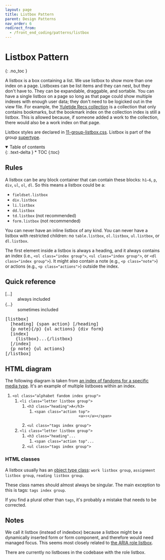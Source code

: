 ```yaml
---
layout: page
title: Listbox Pattern
parent: Design Patterns
nav_order: 6
redirect_from:
  - /front_end_coding/patterns/listbox
---
```

# Listbox Pattern
{: .no_toc }

A listbox is a box containing a list. We use listbox to show more than one index on a page. Listboxes can be list items and they can nest, but they don't have to. They can be expandable, draggable, and sortable. You can have a single listbox on a page so long as that page could show multiple indexes with enough user data; they don't need to be logicked out in the view file. For example, the [Yuletide Recs collection](https://archiveofourown.org/collections/yuletide_recs) is a collection that only contains bookmarks, but the bookmark index on the collection index is still a listbox. This is allowed because, if someone added a work to the collection, there would also be a work index on that page.

Listbox styles are declared in [11-group-listbox.css](https://github.com/otwcode/otwarchive/blob/master/public/stylesheets/site/2.0/11-group-listbox.css). Listbox is part of the group [supertype](../classes-taxonomy#supertypes).

<details open markdown="block">
  <summary>
    Table of contents
  </summary>
  {: .text-delta }
* TOC
{:toc}
</details>

## Rules

A listbox can be any block container that can contain these blocks: `h1—6`, `p`, `div`, `ul`, `ol`, `dl`. So this means a listbox could be a:

* `fieldset.listbox`
* `div.listbox`
* `li.listbox`
* `dd.listbox`
* `td.listbox` (not recommended)
* `form.listbox` (not recommended)

You can never have an inline listbox of any kind. You can never have a listbox with restricted children: no `table.listbox`, `ol.listbox`, `ul.listbox`, or `dl.listbox`.

The first element inside a listbox is always a heading, and it always contains an index (i.e., `<ol class="index group">`, `<ul class="index group">`, or `<dl class="index group">`). It might also contain a note (e.g., `<p class="note">`) or actions (e.g., `<p class="actions">`) outside the index.

## Quick reference

<dl class="key"><dt>[...]</dt><dd>always included</dd>
<dt>{...}</dt><dd>sometimes included</dd></dl>

<pre>
[listbox]
  [heading] {span action} [/heading]
  {p note}{/p} {ul actions} {div form}
  [index]
    {listbox}...{/listbox}
  [/index]
  {p note} {ul actions}
[/listbox]
</pre>

## HTML diagram

The following diagram is taken from [an index of fandoms for a specific media type](https://archiveofourown.org/media/Theater/fandoms). It's an example of multiple listboxes within an index.

<div class="diagram">
  <ol>
    <li>
      <code>&lt;ol class="alphabet fandom index group"&gt;</code>
      <ol>
        <li>
          <code>&lt;li class="letter listbox group"&gt;</code>
          <ol>
            <li>
              <code>&lt;h3 class="heading"&gt;A&lt;/h3&gt;</code>
              <ol>
                <li>
                  <code>&lt;span class="action top"&gt;
                    <span>&lt;a&gt;↑&lt;/a&gt;</span>&lt;/span&gt;
                  </code>
                </li>
              </ol>
            </li>
            <li>
              <code>&lt;ul class="tags index group"&gt;</code>
            </li>
          </ol>
        </li>
        <li>
          <code>&lt;li class="letter listbox group"&gt;</code>
          <ol>
            <li>
              <code>&lt;h3 class="heading"...</code>
              <ol>
                <li>
                  <code>&lt;span class="action top"...</code>
                </li>
              </ol>
            </li>
            <li>
              <code>&lt;ul class="tags index group"&gt;</code>
            </li>
          </ol>
        </li>
      </ol>
    </li>
  </ol>
</div>

### HTML classes

A listbox usually has an [object type class](../class-taxonomy#types): `work listbox group`, `assignment listbox group`, `reading listbox group`.

These class names should almost always be singular. The main exception to this is tags: `tags index group`.

If you find a plural other than `tags`, it's probably a mistake that needs to be corrected.

## Notes

We call it listbox (instead of indexbox) because a listbox might be a dynamically inserted form or form component, and therefore would need managed focus. This seems most closely related to [the ARIA role listbox](https://developer.mozilla.org/en-US/docs/Web/Accessibility/ARIA/Reference/Roles/listbox_role).

There are currently no listboxes in the codebase with the role listbox.
